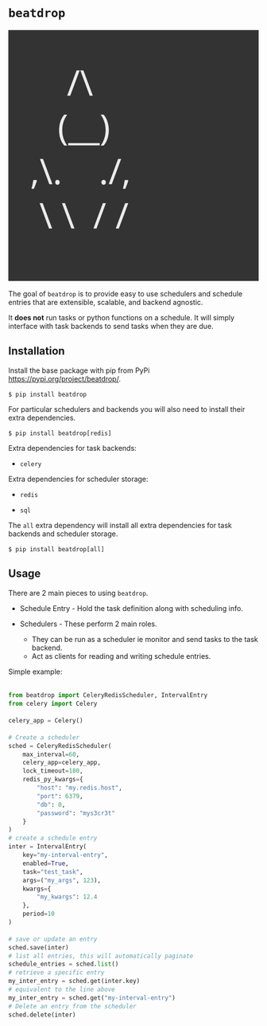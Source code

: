 # `beatdrop`

![beatdrop drop logo](./docs/_static/beatdrop_drop_logo.svg)

The goal of `beatdrop` is to provide easy to use schedulers and schedule entries that are extensible, scalable, and backend agnostic. 

It **does not** run tasks or python functions on a schedule. It will simply interface with task backends to send tasks when they are due.


## Installation

Install the base package with pip from PyPi https://pypi.org/project/beatdrop/.

```text
$ pip install beatdrop
```

For particular schedulers and backends you will also need to install their extra dependencies.

```text
$ pip install beatdrop[redis]
```

Extra dependencies for task backends:

- `celery` 

Extra dependencies for scheduler storage:

- `redis`

- `sql`

The `all` extra dependency will install all extra dependencies for task backends and scheduler storage.

```text
$ pip install beatdrop[all]
```

## Usage

There are 2 main pieces to using `beatdrop`.

- Schedule Entry - Hold the task definition along with scheduling info.

- Schedulers - These perform 2 main roles.  
    - They can be run as a scheduler ie monitor and send tasks to the task backend.
    - Act as clients for reading and writing schedule entries.


Simple example:

```python

from beatdrop import CeleryRedisScheduler, IntervalEntry
from celery import Celery

celery_app = Celery()

# Create a scheduler
sched = CeleryRedisScheduler(
    max_interval=60,
    celery_app=celery_app,
    lock_timeout=180,
    redis_py_kwargs={
        "host": "my.redis.host",
        "port": 6379,
        "db": 0,
        "password": "mys3cr3t"
    }
)
# create a schedule entry
inter = IntervalEntry(
    key="my-interval-entry",
    enabled=True,
    task="test_task",
    args=("my_args", 123),
    kwargs={
        "my_kwargs": 12.4
    },
    period=10
)

# save or update an entry 
sched.save(inter)
# list all entries, this will automatically paginate
schedule_entries = sched.list()
# retrieve a specific entry
my_inter_entry = sched.get(inter.key)
# equivalent to the line above
my_inter_entry = sched.get("my-interval-entry")
# Delete an entry from the scheduler
sched.delete(inter)
```

